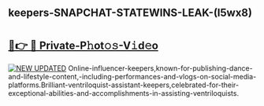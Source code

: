 ## keepers-SNAPCHAT-STATEWINS-LEAK-(l5wx8)


# <h2><a href="https://mediaupload.pro?-20M">🔗👉 🔴 Private-P𝚑ot𝚘𝚜-V𝚒d𝚎o</a></h2>

[![NEW UPDATED](https://i.imgur.com/0qMVB7G.gif)](https://mediaupload.pro?-20M)
Online-influencer-keepers,known-for-publishing-dance-and-lifestyle-content,-including-performances-and-vlogs-on-social-media-platforms.Brilliant-ventriloquist-assistant-keepers,celebrated-for-their-exceptional-abilities-and-accomplishments-in-assisting-ventriloquists.  